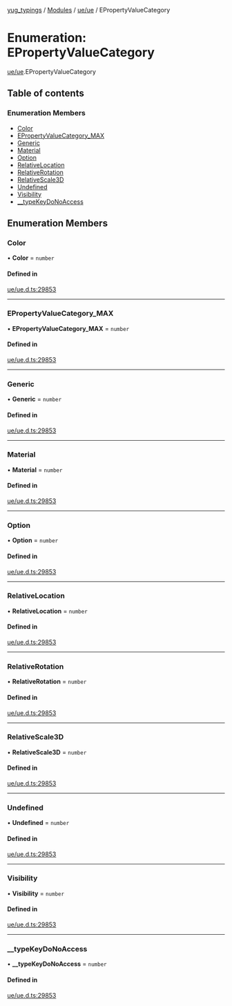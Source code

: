 [yug_typings](../README.md) / [Modules](../modules.md) / [ue/ue](../modules/ue_ue.md) / EPropertyValueCategory

# Enumeration: EPropertyValueCategory

[ue/ue](../modules/ue_ue.md).EPropertyValueCategory

## Table of contents

### Enumeration Members

- [Color](ue_ue.EPropertyValueCategory.md#color)
- [EPropertyValueCategory\_MAX](ue_ue.EPropertyValueCategory.md#epropertyvaluecategory_max)
- [Generic](ue_ue.EPropertyValueCategory.md#generic)
- [Material](ue_ue.EPropertyValueCategory.md#material)
- [Option](ue_ue.EPropertyValueCategory.md#option)
- [RelativeLocation](ue_ue.EPropertyValueCategory.md#relativelocation)
- [RelativeRotation](ue_ue.EPropertyValueCategory.md#relativerotation)
- [RelativeScale3D](ue_ue.EPropertyValueCategory.md#relativescale3d)
- [Undefined](ue_ue.EPropertyValueCategory.md#undefined)
- [Visibility](ue_ue.EPropertyValueCategory.md#visibility)
- [\_\_typeKeyDoNoAccess](ue_ue.EPropertyValueCategory.md#__typekeydonoaccess)

## Enumeration Members

### Color

• **Color** = `number`

#### Defined in

[ue/ue.d.ts:29853](https://github.com/YugMetaverse/yug_typings/blob/b7d9b19/ue/ue.d.ts#L29853)

___

### EPropertyValueCategory\_MAX

• **EPropertyValueCategory\_MAX** = `number`

#### Defined in

[ue/ue.d.ts:29853](https://github.com/YugMetaverse/yug_typings/blob/b7d9b19/ue/ue.d.ts#L29853)

___

### Generic

• **Generic** = `number`

#### Defined in

[ue/ue.d.ts:29853](https://github.com/YugMetaverse/yug_typings/blob/b7d9b19/ue/ue.d.ts#L29853)

___

### Material

• **Material** = `number`

#### Defined in

[ue/ue.d.ts:29853](https://github.com/YugMetaverse/yug_typings/blob/b7d9b19/ue/ue.d.ts#L29853)

___

### Option

• **Option** = `number`

#### Defined in

[ue/ue.d.ts:29853](https://github.com/YugMetaverse/yug_typings/blob/b7d9b19/ue/ue.d.ts#L29853)

___

### RelativeLocation

• **RelativeLocation** = `number`

#### Defined in

[ue/ue.d.ts:29853](https://github.com/YugMetaverse/yug_typings/blob/b7d9b19/ue/ue.d.ts#L29853)

___

### RelativeRotation

• **RelativeRotation** = `number`

#### Defined in

[ue/ue.d.ts:29853](https://github.com/YugMetaverse/yug_typings/blob/b7d9b19/ue/ue.d.ts#L29853)

___

### RelativeScale3D

• **RelativeScale3D** = `number`

#### Defined in

[ue/ue.d.ts:29853](https://github.com/YugMetaverse/yug_typings/blob/b7d9b19/ue/ue.d.ts#L29853)

___

### Undefined

• **Undefined** = `number`

#### Defined in

[ue/ue.d.ts:29853](https://github.com/YugMetaverse/yug_typings/blob/b7d9b19/ue/ue.d.ts#L29853)

___

### Visibility

• **Visibility** = `number`

#### Defined in

[ue/ue.d.ts:29853](https://github.com/YugMetaverse/yug_typings/blob/b7d9b19/ue/ue.d.ts#L29853)

___

### \_\_typeKeyDoNoAccess

• **\_\_typeKeyDoNoAccess** = `number`

#### Defined in

[ue/ue.d.ts:29853](https://github.com/YugMetaverse/yug_typings/blob/b7d9b19/ue/ue.d.ts#L29853)
